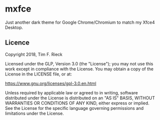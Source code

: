 # mxfce
Just another dark theme for Google Chrome/Chromium to match my Xfce4 Desktop.

## Licence
Copyright 2018, Tim F. Rieck

Licensed under the GLP, Version 3.0 (the "License"); you may not use this work except in compliance with the License. You may obtain a copy of the License in the LICENSE file, or at:

https://www.gnu.org/licenses/gpl-3.0.en.html

Unless required by applicable law or agreed to in writing, software distributed under the License is distributed on an "AS IS" BASIS, WITHOUT WARRANTIES OR CONDITIONS OF ANY KIND, either express or implied. See the License for the specific language governing permissions and limitations under the License.
